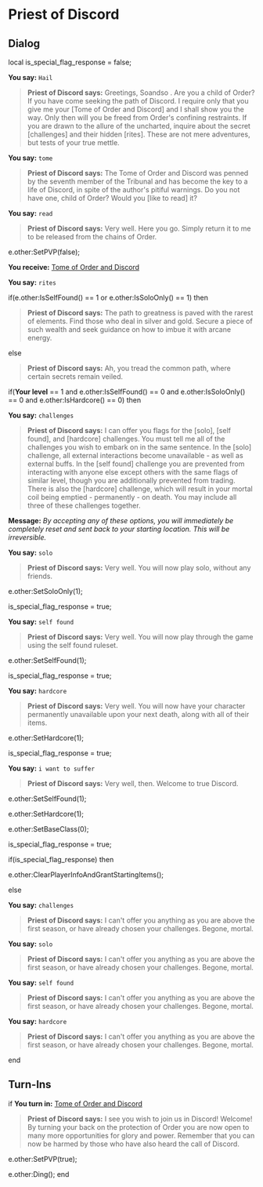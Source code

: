 # Priest of Discord
## Dialog

local is_special_flag_response = false;

**You say:** `Hail`



>**Priest of Discord says:** Greetings, Soandso .  Are you a child of Order?  If you have come seeking the path of Discord. I require only that you give me your [Tome of Order and Discord] and I shall show you the way.  Only then will you be freed from Order's confining restraints. If you are drawn to the allure of the uncharted, inquire about the secret [challenges] and their hidden [rites]. These are not mere adventures, but tests of your true mettle.

**You say:** `tome`



>**Priest of Discord says:** The Tome of Order and Discord was penned by the seventh member of the Tribunal and has become the key to a life of Discord, in spite of the author's pitiful warnings.  Do you not have one, child of Order?  Would you [like to read] it?

**You say:** `read`



>**Priest of Discord says:** Very well. Here you go. Simply return it to me to be released from the chains of Order.


e.other:SetPVP(false);


**You receive:**  [Tome of Order and Discord](/item/18700)

**You say:** `rites`



if(e.other:IsSelfFound() == 1 or e.other:IsSoloOnly() == 1) then



>**Priest of Discord says:** The path to greatness is paved with the rarest of elements. Find those who deal in silver and gold. Secure a piece of such wealth and seek guidance on how to imbue it with arcane energy.


else



>**Priest of Discord says:** Ah, you tread the common path, where certain secrets remain veiled.


if(**Your level** == 1 and e.other:IsSelfFound() == 0 and e.other:IsSoloOnly() == 0 and e.other:IsHardcore() == 0) then


**You say:** `challenges`








>**Priest of Discord says:** I can offer you flags for the [solo], [self found], and [hardcore] challenges. You must tell me all of the challenges you wish to embark on in the same sentence. In the [solo] challenge, all external interactions become unavailable - as well as external buffs. In the [self found] challenge you are prevented from interacting with anyone else except others with the same flags of similar level, though you are additionally prevented from trading. There is also the [hardcore] challenge, which will result in your mortal coil being emptied - permanently - on death. You may include all three of these challenges together.



**Message:** <span class="text-warning">*By accepting any of these options, you will immediately be completely reset and sent back to your starting location. This will be irreversible.*</span>





**You say:** `solo`




>**Priest of Discord says:** Very well. You will now play solo, without any friends.



e.other:SetSoloOnly(1);



is_special_flag_response = true;



**You say:** `self found`




>**Priest of Discord says:** Very well. You will now play through the game using the self found ruleset.



e.other:SetSelfFound(1);



is_special_flag_response = true;



**You say:** `hardcore`




>**Priest of Discord says:** Very well. You will now have your character permanently unavailable upon your next death, along with all of their items.



e.other:SetHardcore(1);



is_special_flag_response = true;






**You say:** `i want to suffer`




>**Priest of Discord says:** Very well, then. Welcome to true Discord.



e.other:SetSelfFound(1);



e.other:SetHardcore(1);



e.other:SetBaseClass(0);



is_special_flag_response = true;






if(is_special_flag_response) then



e.other:ClearPlayerInfoAndGrantStartingItems();


else


**You say:** `challenges`



>**Priest of Discord says:** I can't offer you anything as you are above the first season, or have already chosen your challenges. Begone, mortal.


**You say:** `solo`




>**Priest of Discord says:** I can't offer you anything as you are above the first season, or have already chosen your challenges. Begone, mortal.


**You say:** `self found`




>**Priest of Discord says:** I can't offer you anything as you are above the first season, or have already chosen your challenges. Begone, mortal.


**You say:** `hardcore`




>**Priest of Discord says:** I can't offer you anything as you are above the first season, or have already chosen your challenges. Begone, mortal.

end

## Turn-Ins



if **You turn in:** [Tome of Order and Discord](/item/18700)


>**Priest of Discord says:** I see you wish to join us in Discord! Welcome! By turning your back on the protection of Order you are now open to many more opportunities for glory and power. Remember that you can now be harmed by those who have also heard the call of Discord.


e.other:SetPVP(true);


e.other:Ding();
end






